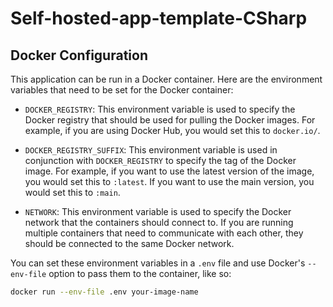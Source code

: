 # Self-hosted-app-template-CSharp

## Docker Configuration

This application can be run in a Docker container. Here are the environment variables that need to be set for the Docker container:

- `DOCKER_REGISTRY`: This environment variable is used to specify the Docker registry that should be used for pulling the Docker images. For example, if you are using Docker Hub, you would set this to `docker.io/`.

- `DOCKER_REGISTRY_SUFFIX`: This environment variable is used in conjunction with `DOCKER_REGISTRY` to specify the tag of the Docker image. For example, if you want to use the latest version of the image, you would set this to `:latest`. If you want to use the main version, you would set this to `:main`.

- `NETWORK`: This environment variable is used to specify the Docker network that the containers should connect to. If you are running multiple containers that need to communicate with each other, they should be connected to the same Docker network.

You can set these environment variables in a `.env` file and use Docker's `--env-file` option to pass them to the container, like so:

```bash
docker run --env-file .env your-image-name